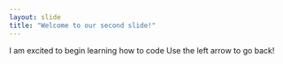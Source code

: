 ```yaml
---
layout: slide
title: "Welcome to our second slide!"
---
```

I am excited to begin learning how to code 
Use the left arrow to go back!
